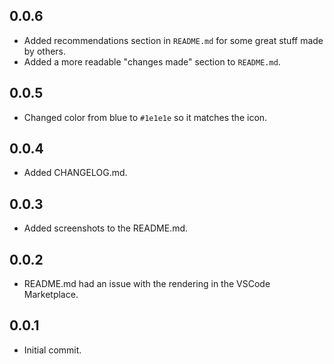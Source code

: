 ## 0.0.6
- Added recommendations section in `README.md` for some great stuff made by others.
- Added a more readable "changes made" section to `README.md`.

## 0.0.5
- Changed color from blue to `#1e1e1e` so it matches the icon.

## 0.0.4
- Added CHANGELOG.md.

## 0.0.3
- Added screenshots to the README.md.

## 0.0.2
- README.md had an issue with the rendering in the VSCode Marketplace.

## 0.0.1
- Initial commit.
